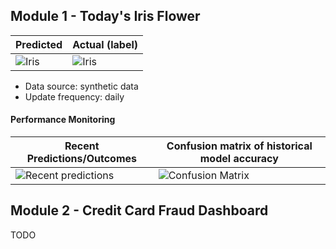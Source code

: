 
## Module 1 - Today's Iris Flower 

| Predicted | Actual (label)
|--------|------- 
| ![Iris](https://raw.githubusercontent.com/safiarazl/serverless-ml-course/main/assets/latest_iris.png) | ![Iris](https://raw.githubusercontent.com/safiarazl/serverless-ml-course/main/assets/actual_iris.png) 

 * Data source: synthetic data
 * Update frequency: daily

#### Performance Monitoring 

| Recent Predictions/Outcomes | Confusion matrix of historical model accuracy 
|--------|------- 
| ![Recent predictions](https://raw.githubusercontent.com/safiarazl/serverless-ml-course/main/assets/df_recent.png) | ![Confusion Matrix](https://raw.githubusercontent.com/safiarazl/serverless-ml-course/main/assets/confusion_matrix.png)


## Module 2 - Credit Card Fraud Dashboard


TODO

